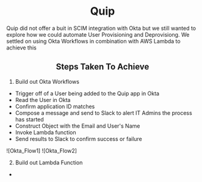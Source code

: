 <h1 align="center">Quip</h1> 

<p>Quip did not offer a buit in SCIM integration with Okta but we still wanted to explore how we could automate User Provisioning and Deprovisiong.  We settled on using Okta Workflows in combination with AWS Lambda to achieve this<p>

<h2 align="center">Steps Taken To Achieve</h2>

1. Build out Okta Workflows
  - Trigger off of a User being added to the Quip app in Okta 
  - Read the User in Okta
  - Confirm application ID matches 
  - Compose a message and send to Slack to alert IT Admins the process has started 
  - Construct Object with the Email and User's Name
  - Invoke Lambda function 
  - Send results to Slack to confirm success or failure 

![Okta_Flow1]
![Okta_Flow2]

2. Build out Lambda Function
  - 